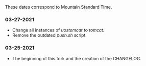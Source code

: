 These dates correspond to Mountain Standard Time.

### 03-27-2021
* Change all instances of _uostomcat_ to _tomcat_.
* Remove the outdated _push.sh_ script.

### 03-25-2021
* The beginning of this fork and the creation of the CHANGELOG.
